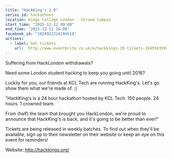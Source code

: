 ```yaml
---
title: "HackKing's 2.0"
series_id: hackathons
location: Kings College London - Strand Campus
start_time: "2015-12-12 09:00"
end_time: "2015-12-13 16:00"
facebook_id: "1024922314194519"
actions:
  - label: Get tickets
    url:  http://www.eventbrite.co.uk/e/hackkings-20-tickets-19455835929
---
```


Suffering from HackLondon withdrawals?

Need some London student hacking to keep you going until 2016?

Luckily for you, our friends at KCL Tech are running HackKing's. Let's go show them what we're made of. ;)

"HackKing's is a 24 hour hackathon hosted by KCL Tech. 150 people. 24 hours. 1 crowned team.

From (half) the team that brought you HackLondon, we're proud to announce that HackKing's is back, and it's going to be better than ever!"

Tickets are being released in weekly batches. To find out when they'll be available, sign up to their newsletter on their website or keep an eye on this event for reminders!

Website: <http://hackkings.org/>
